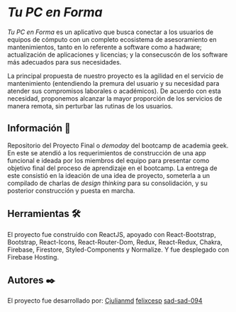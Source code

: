 
# _Tu PC en Forma_

_Tu PC en Forma_ es un aplicativo que busca conectar a los usuarios de equipos de cómputo con un completo ecosistema de asesoramiento en mantenimientos, tanto en lo referente a software como a hadware; actualización de aplicaciones y licencias; y la consecuscón de los software más adecuados para sus necesidades.

La principal propuesta de nuestro proyecto es la agilidad en el servicio de mantenimiento (entendiendo la premura del usuario y su necesidad para atender sus compromisos laborales o académicos). De acuerdo con esta necesidad, proponemos alcanzar la mayor proporción de los servicios de manera remota, sin perturbar las rutinas de los usuarios.

## Información 📖

Repositorio del Proyecto Final o _demoday_ del bootcamp de academia geek. En este se atendió a los requerimientos de construcción de una app funcional e ideada por los miembros del equipo para presentar como objetivo final del proceso de aprendizaje en el bootcamp. La entrega de este consistió en la ideación de una idea de proyecto, someterla a un compilado de charlas de _design thinking_ para su consolidación, y su posterior construcción y puesta en marcha.

## Herramientas 🛠️

El proyecto fue construído con ReactJS, apoyado con React-Bootstrap, Bootstrap, React-Icons, React-Router-Dom, Redux, React-Redux, Chakra, Firebase, Firestore, Styled-Components y Normalize. Y fue desplegado con Firebase Hosting.

## Autores ✒️

El proyecto fue desarrollado por: [Cjulianmd](https://github.com/Cjulianmd) [felixcesp](https://github.com/felixcesp) [sad-sad-094](https://github.com/sad-sad-094)